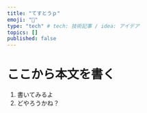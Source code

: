 ```yaml
---
title: "てすとうｐ"
emoji: "🦁"
type: "tech" # tech: 技術記事 / idea: アイデア
topics: []
published: false
---
```


# ここから本文を書く

1. 書いてみるよ
1. どやろうかね？





